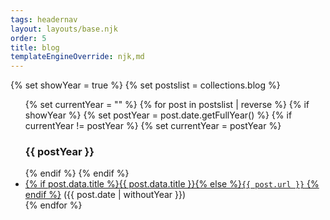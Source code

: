 ```yaml
---
tags: headernav
layout: layouts/base.njk
order: 5
title: blog
templateEngineOverride: njk,md
---
```


{% set showYear = true %}
{% set postslist = collections.blog %}

<ul reversed>
{% set currentYear = "" %}
{% for post in postslist  | reverse %}
{% if showYear %}
      {% set postYear = post.date.getFullYear() %}
      {% if currentYear != postYear %}
      {% set currentYear = postYear %}
      <h3>{{ postYear }}</h3>
      {% endif %}
{% endif %}
  <li><a href="{{ post.url | url }}">{% if post.data.title %}{{ post.data.title }}{% else %}<code>{{ post.url }}</code> {% endif %}</a> ({{ post.date | withoutYear }})
  </li>
{% endfor %}
</ul>